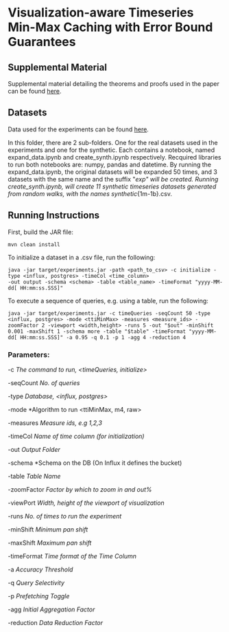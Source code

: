 
# Visualization-aware Timeseries Min-Max Caching with Error Bound Guarantees

## Supplemental Material
Supplemental material detailing the theorems and proofs used in the paper can be found [here](https://imisathena-my.sharepoint.com/:b:/g/personal/bstam_athenarc_gr/EZLMpCbHnvBAr451eO73T78BC93AOf0OPwmwxltP6H2W4Q?e=wMDCSG).
## Datasets
Data used for the experiments can be found [here](https://imisathena-my.sharepoint.com/:f:/g/personal/bstam_athenarc_gr/EqNFfVTRJ_9KresHs-QGyQ8BYJZVOQNty_mRCIwpru7s-Q?e=PoAxgl).

In this folder, there are 2 sub-folders. One for the real datasets used in the experiments and one for the synthetic. Each contains a notebook, named expand_data.ipynb and create_synth.ipynb respectively. Recquired libraries to run both notebooks are: numpy, pandas and datetime.
By running the expand_data.ipynb, the original datasets will be expanded 50 times, and 3 datasets with the same name and the suffix "_exp" will be created.
Running create_synth.ipynb, will create 11 synthetic timeseries datasets generated from random walks, with the names synthetic_{1m-1b}.csv.

## Running Instructions

First, build the JAR file:

```
mvn clean install
```

To initialize a dataset in a .csv file, run the following:
```
java -jar target/experiments.jar -path <path_to_csv> -c initialize -type <influx, postgres> -timeCol <time_column> 
-out output -schema <schema> -table <table_name> -timeFormat "yyyy-MM-dd[ HH:mm:ss.SSS]"
```
To execute a sequence of queries, e.g. using a table, run the following:

```
java -jar target/experiments.jar -c timeQueries -seqCount 50 -type <influx, postgres> -mode <ttiMinMax> -measures <measure_ids> -zoomFactor 2 -viewport <width,height> -runs 5 -out "$out" -minShift 0.001 -maxShift 1 -schema more -table "$table" -timeFormat "yyyy-MM-dd[ HH:mm:ss.SSS]" -a 0.95 -q 0.1 -p 1 -agg 4 -reduction 4
```

### Parameters:

-c *The command to run, <timeQueries, initialize>*

-seqCount *No. of queries*

-type *Database, <influx, postgres>*


-mode *Algorithm to run <ttiMinMax, m4, raw>

-measures *Measure ids, e.g 1,2,3*

-timeCol *Name of time column (for initialization)*

-out *Output Folder*

-schema *Schema on the DB (On Influx it defines the bucket)

-table *Table Name*

-zoomFactor *Factor by which to zoom in and out%*

-viewPort *Width, height of the viewport of visualization*

-runs *No. of times to run the experiment*

-minShift *Minimum pan shift*

-maxShift *Maximum pan shift*

-timeFormat *Time format of the Time Column*

-a *Accuracy Threshold*

-q *Query Selectivity*

-p *Prefetching Toggle*

-agg *Initial Aggregation Factor*

-reduction *Data Reduction Factor*


